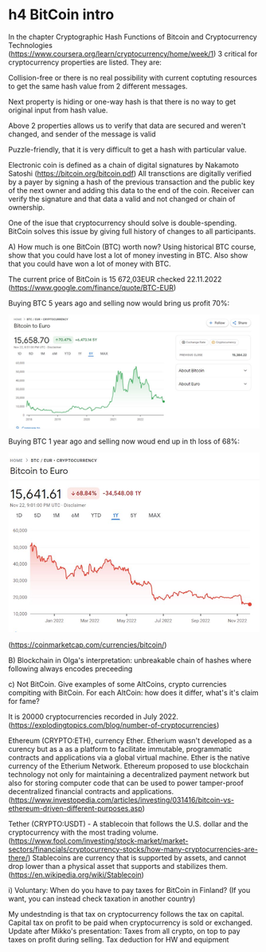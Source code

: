 # h4 BitCoin intro

In the chapter Cryptographic Hash Functions of Bitcoin and Cryptocurrency Technologies (https://www.coursera.org/learn/cryptocurrency/home/week/1) 3 critical for cryptocurrency properties are listed. They are:

Collision-free or there is no real possibility with current coptuting resources to get the same hash value from 2 different messages. 

Next property is hiding or one-way hash is that there is no way to get original input from hash value. 

Above 2 properties allows us to verify that data are secured and weren't changed, and sender of the message is valid

Puzzle-friendly, that it is very difficult to get a hash with particular value. 

Electronic coin is defined as a chain of digital signatures by Nakamoto Satoshi (https://bitcoin.org/bitcoin.pdf) All transctions are digitally verified by a payer by signing a hash of the previous transaction and the public key of the next owner and adding this data to the end of the coin. Receiver can verify the signature and that data a valid and not changed or chain of ownership.

One of the isue that cryptocurrency should solve is double-spending. BitCoin solves this issue by giving full history of changes to all participants. 


A) How much is one BitCoin (BTC) worth now? Using historical BTC course, show that you could have lost a lot of money investing in BTC. Also show that you could have won a lot of money with BTC.

The current price of BitCoin is 15 672,03EUR checked 22.11.2022 (https://www.google.com/finance/quote/BTC-EUR)

Buying BTC 5 years ago and selling now would bring us profit 70%:

![](Capture.JPG)

Buying BTC 1 year ago and selling now woud end up in th loss of 68%:

![btc](Capture1.JPG)

(https://coinmarketcap.com/currencies/bitcoin/)


B) Blockchain in Olga's interpretation: unbreakable chain of hashes where following always encodes preceeding

c) Not BitCoin. Give examples of some AltCoins, crypto currencies compiting with BitCoin. For each AltCoin: how does it differ, what's it's claim for fame?

It is 20000 cryptocurrencies recorded in July 2022. (https://explodingtopics.com/blog/number-of-cryptocurrencies)

Ethereum (CRYPTO:ETH), currency Ether. Etherium wasn't developed as a curency but as a as a platform to facilitate immutable, programmatic contracts and applications via a global virtual machine. Ether is the native currency of the Etherium Network. 
Ethereum proposed to use blockchain technology not only for maintaining a decentralized payment network but also for storing computer code that can be used to power tamper-proof decentralized financial contracts and applications.(https://www.investopedia.com/articles/investing/031416/bitcoin-vs-ethereum-driven-different-purposes.asp)

Tether (CRYPTO:USDT) - A stablecoin that follows the U.S. dollar and the cryptocurrency with the most trading volume. (https://www.fool.com/investing/stock-market/market-sectors/financials/cryptocurrency-stocks/how-many-cryptocurrencies-are-there/) Stablecoins are currency that is supported by assets, and cannot drop lower than a physical asset that supports and stabilizes them. (https://en.wikipedia.org/wiki/Stablecoin)

i) Voluntary: When do you have to pay taxes for BitCoin in Finland? (If you want, you can instead check taxation in another country)

My undestnding is that tax on cryptocurrency follows the tax on capital. Capital tax on profit to be paid when cryptocurrency is sold or exchanged.
Update after Mikko's presentation: Taxes from all crypto, on top to pay taxes on profit during selling. Tax deduction for HW and equipment







